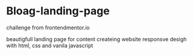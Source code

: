 # Bloag-landing-page
challenge from frontendmentor.io 

beautigfull landing page for content createing website responsve desigh with html, css and vanila javascript
